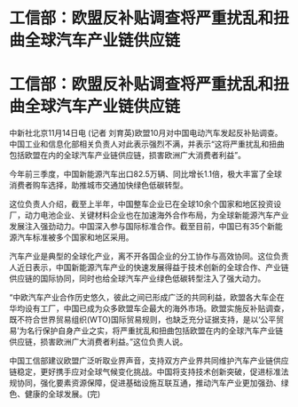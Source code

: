 # 工信部：欧盟反补贴调查将严重扰乱和扭曲全球汽车产业链供应链

# 工信部：欧盟反补贴调查将严重扰乱和扭曲全球汽车产业链供应链

中新社北京11月14日电 (记者
刘育英)欧盟10月对中国电动汽车发起反补贴调查。中国工业和信息化部相关负责人对此表示强烈不满，并表示“这将严重扰乱和扭曲包括欧盟在内的全球汽车产业链供应链，损害欧洲广大消费者利益”。

今年前三季度，中国新能源汽车出口82.5万辆、同比增长1.1倍，极大丰富了全球消费者购车选择，助推城市交通加快绿色低碳转型。

这位负责人介绍，截至上半年，中国整车企业已在全球10余个国家和地区投资设厂，动力电池企业、关键材料企业也在加速海外合作布局，为全球新能源汽车产业发展注入强劲动力。中国深入参与国际标准合作。截至目前，中国已有35个新能源汽车标准被多个国家和地区采用。

汽车产业是典型的全球化产业，离不开各国企业的分工协作与高效协同。这位负责人近日表示，中国新能源汽车产业的快速发展得益于技术创新的全球合作、产业链供应链的国际协同，同时也给全球汽车产业绿色低碳转型注入了强大动力。

“中欧汽车产业合作历史悠久，彼此之间已形成广泛的共同利益，欧盟各大车企在华均设有工厂，中国已成为众多欧盟车企最大的海外市场。欧盟实施反补贴调查，既不符合世界贸易组织(WTO)国际贸易规则，也缺乏充分证据支持，是以‘公平贸易’为名行保护自身产业之实，将严重扰乱和扭曲包括欧盟在内的全球汽车产业链供应链，损害欧洲广大消费者利益。”这位负责人说。

中国工信部建议欧盟广泛听取业界声音，支持双方产业界共同维护汽车产业链供应链稳定，更好携手应对全球气候变化挑战。中国将支持技术创新突破，促进标准法规协同，强化要素资源保障，促进基础设施互联互通，推动汽车产业更加强劲、绿色、健康的全球发展。(完)

